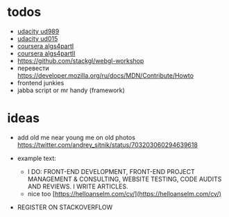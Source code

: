 # todos

- [udacity ud989](https://www.udacity.com/courses/ud989)
- [udacity ud015](https://www.udacity.com/courses/ud015)
- [coursera algs4partI](https://www.coursera.org/course/algs4partI)
- [coursera algs4partII](https://www.coursera.org/course/algs4partII)
- https://github.com/stackgl/webgl-workshop
- перевести https://developer.mozilla.org/ru/docs/MDN/Contribute/Howto
- frontend junkies
- jabba script or mr handy (framework)

# ideas
- add old me near young me on old photos https://twitter.com/andrey_sitnik/status/703203060294639618

- example text:
  - I DO: FRONT-END DEVELOPMENT, FRONT-END PROJECT MANAGEMENT & CONSULTING, WEBSITE TESTING, CODE AUDITS AND REVIEWS. I WRITE ARTICLES.
  - nice too [https://helloanselm.com/cv/](https://helloanselm.com/cv/)
- REGISTER ON STACKOVERFLOW
